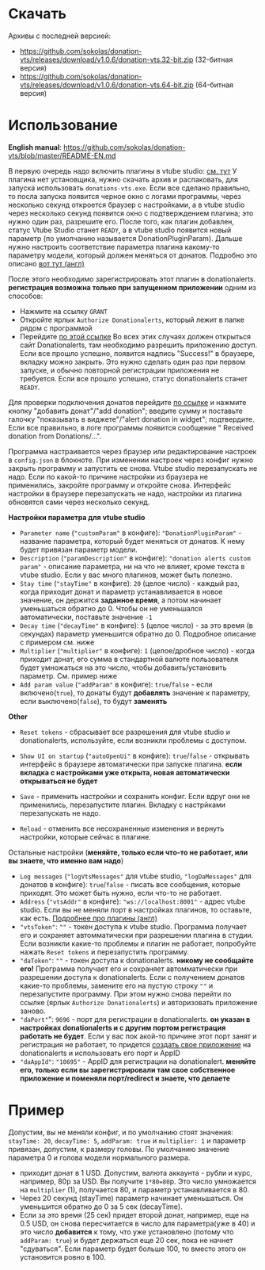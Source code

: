 # Скачать
Архивы с последней версией:
* https://github.com/sokolas/donation-vts/releases/download/v1.0.6/donation-vts.32-bit.zip (32-битная версия)
* https://github.com/sokolas/donation-vts/releases/download/v1.0.6/donation-vts.64-bit.zip (64-битная версия)

# Использование

**English manual**: https://github.com/sokolas/donation-vts/blob/master/README-EN.md

В первую очередь надо включить плагины в vtube studio: [см. тут](https://github.com/DenchiSoft/VTubeStudio/wiki/Plugins#how-to-use-plugins)
У плагина нет установщика, нужно скачать архив и распаковать, для запуска использовать `donations-vts.exe`. Если все сделано правильно, то посла запуска появится черное окно с логами программы, через несколько секунд откроется браузер с настройками, а в vtube studio через несколько секунд появится окно с подтверждением плагина; это нужно один раз, разрешите его.
После того, как плагин добавлен, статус Vtube Studio станет `READY`, а в vtube studio появится новый параметр (по умолчанию называется DonationPluginParam).
Дальше нужно настроить соответствие параметра плагина какому-то параметру модели, который должен меняться от донатов. Подробно это описано [вот тут (англ)](https://github.com/DenchiSoft/VTubeStudio/wiki/Plugins#what-are-custom-parameters)

После этого необходимо зарегистрировать этот плагин в donationalerts. **регистрация возможна только при запущенном приложении** одним из способов:
* Нажмите на ссылку `GRANT`
* Откройте ярлык `Authorize Donationalerts`, который лежит в папке рядом с программой
* Перейдите [по этой ссылке](https://www.donationalerts.com/oauth/authorize?client_id=10695&redirect_uri=http%3A%2F%2Flocalhost%3A9696%2F&response_type=token&scope=oauth-donation-subscribe+oauth-user-show)
Во всех этих случаях должен открыться сайт Donationalerts, там необходимо разрешить приложению доступ. Если все прошло успешно, появится надпись "Success!" в браузере, вкладку можно закрыть. Это нужно сделать один раз при первом запуске, и обычно повторной регистрации приложения не требуется.
Если все прошло успешно, статус donationalerts станет `READY`.

Для проверки подключения донатов перейдите [по ссылке](https://www.donationalerts.com/dashboard/activity-feed/donations) и нажмите кнопку "добавить донат"/"add donation"; введите сумму и поставьте галочку "показывать в виджете"/"alert donation in widget"; подтвердите. Если все правильно, в логе программы появится сообщение " Received donation from Donations/...".

Программа настраивается через браузер или редактирование настроек в `config.json` в блокноте. При изменении настроек через конфиг нужно закрыть программу и запустить ее снова. Vtube studio перезапускать не надо.
Если по какой-то причине настройки из браузера не применились, закройте программу и откройте снова. Интерфейс настройки в браузере перезапускать не надо, настройки из плагина обновятся сами через несколько секунд.

**Настройки параметра для vtube studio**
*	`Parameter name` (`"customParam"` в конфиге): `"DonationPluginParam"` - название параметра, который будет меняться от донатов. К нему будет привязан параметр модели.
*	`Description` (`"paramDescription"` в конфиге): `"donation alerts custom param"` - описание параметра, ни на что не влияет, кроме текста в vtube studio. Если у вас много плагинов, может быть полезно.
*	`Stay time` (`"stayTime"` в конфиге): `20` (целое число) - каждый раз, когда приходит донат и параметр устанавливается в новое значение, он держится **заданное время**, а потом начинает уменьшаться обратно до 0. Чтобы он не уменьшался автоматически, поставьте значение `-1`
*	`Decay time` (`"decayTime"` в конфиге): `5` (целое число) - за это время (в секундах) параметр уменьшится обратно до 0. Подробное описание с примером см. ниже
*   `Multiplier` (`"multiplier"` в конфиге): `1` (целое/дробное число) - когда приходит донат, его сумма в стандартной валюте пользователя будет умножаться на это число, чтобы добавить/установить параметр. См. пример ниже
*	`Add param value` (`"addParam"` в конфиге): `true`/`false` - если включено(`true`), то донаты будут **добавлять** значение к параметру, если выключено(`false`), то будут **заменять**

**Other**
* `Reset tokens` - сбрасывает все разрешения для vtube studio и donationalerts, используйте, если возникли проблемы с доступом.
* `Show UI on startup` (`"autoOpenUi"` в конфиге): `true`/`false` - открывать интерфейс в браузере автоматически при запуске плагина. **если вкладка с настройками уже открыта, новая автоматически открываться не будет**

* `Save` - применить настройки и сохранить конфиг. Если вдруг они не применились, перезапустите плагин. Вкладку с настрйками перезапускать не надо.
* `Reload` - отменить все несохраненные изменения и вернуть настройки, которые сейчас в плагине.

Остальные настройки (**меняйте, только если что-то не работает, или вы знаете, что именно вам надо**)
*	`Log messages` (`"logVtsMessages"` для vtube studio, `"logDaMessages"` для донатов в конфиге): `true`/`false` - писать все сообщения, которые приходят. Это может быть нужно, если что-то не работает.
*	`Address` (`"vtsAddr"` в конфиге): `"ws://localhost:8001"` - адрес vtube studio. Если вы не меняли порт в настройках плагинов, то оставьте, как есть. [Подробнее про плагины (англ)](https://github.com/DenchiSoft/VTubeStudio/wiki/Plugins#how-to-use-plugins)
*	`"vtsToken"`: `""` - токен доступа к vtube studio. Программа получает его и сохраняет автомматически при разрешении плагина в студии. Если возникли какие-то проблемы и плагин не работает, попробуйте нажать `Reset tokens` и перезапустить программу.
*	`"daToken"`: `""` - токен доступа к donationalerts. **никому не сообщайте его!** Программа получает его и сохраняет автомматически при разрешении доступа к donationalerts. Если с получением донатов какие-то проблемы, замените его на пустую строку `""` и перезапустите программу. При этом нужно снова перейти по ссылке (ярлык `Authorize Donationalerts`) и авторизовать приложение заново.
*   `"daPort"`": `9696` - порт для регистрации в donationalerts. **он указан в настройках donationalerts и с другим портом регистрация работать не будет**. Если у вас пок акой-то причине этот порт занят и регистрация не работает, то придется [создать свое приложение](https://www.donationalerts.com/application/clients) на donationalerts и использовать его порт и AppID
*   `"daAppId"`: `"10695"` - AppID для регистрации на donationalert. **меняйте его, только если вы зарегистрировали там свое собственное приложение и поменяли порт/redirect и знаете, что делаете**

# Пример
Допустим, вы не меняли конфиг, и по умолчанию стоят значения: `stayTime: 20`, `decayTime: 5`, `addParam: true` и `multiplier: 1` и параметр привязан, допустим, к размеру головы. По умолчанию значение параметра 0 и голова модели нормального размера.
* приходит донат в 1 USD. Допустим, валюта аккаунта - рубли и курс, например, 80р за USD. Вы получите `1*80=80`р. Это число умножается на `multiplier` (1), получается 80, и параметр устанавливается в 80.
* Через 20 секунд (stayTime) параметр начинает уменьшаться. Он уменьшится обратно до 0 за 5 сек (decayTime).
* Если за это время (25 сек) придет второй донат, например, еще на 0.5 USD, он снова пересчитается в число для параметра(уже в 40) и это число **добавится** к тому, что уже установлено (потому что `addParam: true`) и будет держаться еще 20 сек, пока не начнет "сдуваться". Если параметр будет больше 100, то вместо этого он установится ровно в 100.
